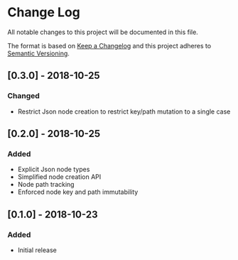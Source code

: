 # Change Log
All notable changes to this project will be documented in this file.

The format is based on [Keep a Changelog](http://keepachangelog.com/en/1.0.0/)
and this project adheres to [Semantic Versioning](http://semver.org/spec/v2.0.0.html).

## [0.3.0] - 2018-10-25
### Changed
  * Restrict Json node creation to restrict key/path mutation to a single case
  
## [0.2.0] - 2018-10-25
### Added
  * Explicit Json node types
  * Simplified node creation API
  * Node path tracking
  * Enforced node key and path immutability
  
## [0.1.0] - 2018-10-23
### Added
  * Initial release

